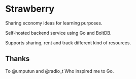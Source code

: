 # Strawberry

Sharing economy ideas for learning purposes. 

Self-hosted backend service using Go and BoltDB.

Supports sharing, rent and track different kind of resources. 

## Thanks

To @umputun and @radio_t Who inspired me to Go.
